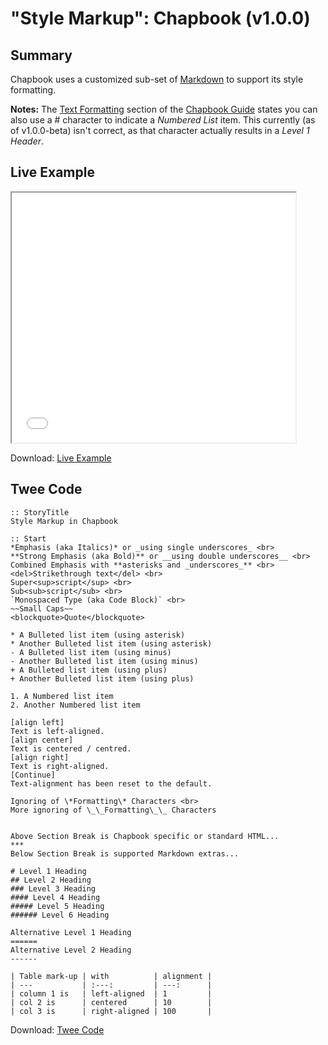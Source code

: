 # "Style Markup": Chapbook (v1.0.0)

## Summary

Chapbook uses a customized sub-set of [Markdown](https://guides.github.com/features/mastering-markdown/) to support its style formatting.

<div class="alertbox information">
<strong>Notes:</strong> The <a href="https://klembot.github.io/chapbook/guide/text-and-links/text-formatting.html">Text Formatting</a> section of the <a href="https://klembot.github.io/chapbook/guide/">Chapbook Guide</a> states you can also use a &#35; character to indicate a <em>Numbered List</em> item. This currently (as of v1.0.0-beta) isn't correct, as that character actually results in a <em>Level 1 Header</em>.
</div>

## Live Example

<section>
<iframe src="chapbook_markup_example.html" height=400 width=90%></iframe>


Download: <a href="chapbook_markup_example.html" target="_blank">Live Example</a>
</section>

## Twee Code

```
:: StoryTitle
Style Markup in Chapbook

:: Start
*Emphasis (aka Italics)* or _using single underscores_ <br>
**Strong Emphasis (aka Bold)** or __using double underscores__ <br>
Combined Emphasis with **asterisks and _underscores_** <br>
<del>Strikethrough text</del> <br>
Super<sup>script</sup> <br>
Sub<sub>script</sub> <br>
`Monospaced Type (aka Code Block)` <br>
~~Small Caps~~
<blockquote>Quote</blockquote>

* A Bulleted list item (using asterisk)
* Another Bulleted list item (using asterisk)
- A Bulleted list item (using minus)
- Another Bulleted list item (using minus)
+ A Bulleted list item (using plus)
+ Another Bulleted list item (using plus)

1. A Numbered list item
2. Another Numbered list item

[align left]
Text is left-aligned.
[align center]
Text is centered / centred.
[align right]
Text is right-aligned.
[Continue]
Text-alignment has been reset to the default.

Ignoring of \*Formatting\* Characters <br>
More ignoring of \_\_Formatting\_\_ Characters


Above Section Break is Chapbook specific or standard HTML...
***
Below Section Break is supported Markdown extras...

# Level 1 Heading
## Level 2 Heading
### Level 3 Heading
#### Level 4 Heading
##### Level 5 Heading
###### Level 6 Heading

Alternative Level 1 Heading
======
Alternative Level 2 Heading
------

| Table mark-up	| with			| alignment	|
| ---			| :---:			| ---:		|
| column 1 is	| left-aligned	| 1			|
| col 2 is		| centered      | 10		|
| col 3 is		| right-aligned	| 100		|

```

Download: <a href="chapbook_markup_twee.txt" target="_blank">Twee Code</a>
